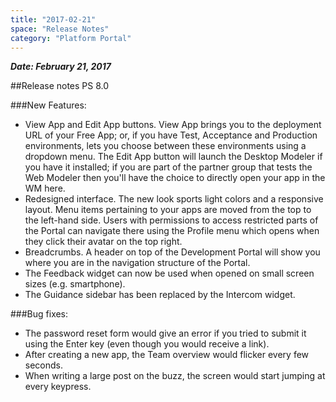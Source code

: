 ```yaml
---
title: "2017-02-21"
space: "Release Notes"
category: "Platform Portal"
---
```


***Date: February 21, 2017***

##Release notes PS 8.0

###New Features:

- View App and Edit App buttons. View App brings you to the deployment URL of your Free App; or, if you have Test, Acceptance and Production environments, lets you choose between these environments using a dropdown menu.
The Edit App button will launch the Desktop Modeler if you have it installed; if you are part of the partner group that tests the Web Modeler then you'll have the choice to directly open your app in the WM here.
- Redesigned interface. The new look sports light colors and a responsive layout. Menu items pertaining to your apps are moved from the top to the left-hand side. Users with permissions to access restricted parts of the Portal can navigate there using the Profile menu which opens when they click their avatar on the top right.
- Breadcrumbs. A header on top of the Development Portal will show you where you are in the navigation structure of the Portal.
- The Feedback widget can now be used when opened on small screen sizes (e.g. smartphone).
- The Guidance sidebar has been replaced by the Intercom widget.

###Bug fixes:
- The password reset form would give an error if you tried to submit it using the Enter key (even though you would receive a link).
- After creating a new app, the Team overview would flicker every few seconds.
- When writing a large post on the buzz, the screen would start jumping at every keypress.
